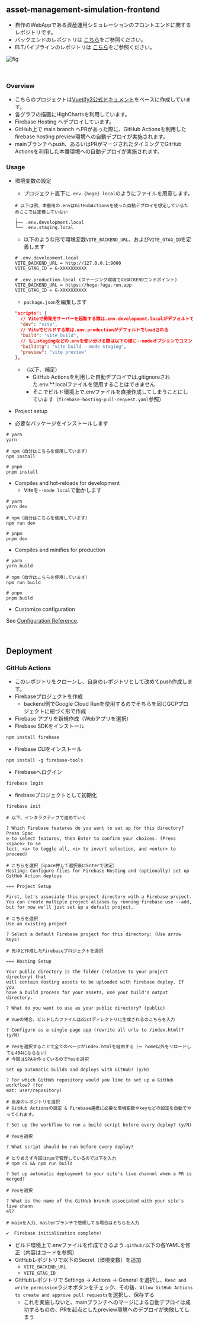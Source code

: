 ## asset-management-simulation-frontend

- 自作のWebAppである資産運用シミュレーションのフロントエンドに関するレポジトリです。
- バックエンドのレポジトリは [こちら](https://github.com/spider-man-tm/asset-management-simulation-backend)をご参照ください。
- ELTパイプラインのレポジトリは [こちら](https://github.com/spider-man-tm/asset-management-simulation-dbt)をご参照ください。

![fig](architect.png)

<br />

### Overview
- こちらのプロジェクトは[Vuetify3公式ドキュメント](https://vuetifyjs.com/en/getting-started/installation/)をベースに作成しています。
- 各グラフの描画にHighChartsを利用しています。
- Firebase Hosting へデプロイしています。
- GitHub上で main branch へPRがあった際に、GitHub Actionsを利用したfirebase hosting preview環境への自動デプロイが実施されます。
- mainブランチへpush、あるいはPRがマージされたタイミングでGitHub Actionsを利用した本番環境への自動デプロイが実施されます。

### Usage
- 環境変数の設定
  - プロジェクト直下に`.env.{hoge}.local`のようにファイルを用意します。
  ``` shell
  # 以下は例、本番用の.envはGitHubActionsを使った自動デプロイを想定しているためここでは定義していない
  .
  ├── .env.development.local
  └── .env.staging.local
  ```
  - 以下のような形で環境変数`VITE_BACKEND_URL`、および`VITE_GTAG_ID`を定義します
  ``` shell
  # .env.development.local
  VITE_BACKEND_URL = http://127.0.0.1:9000
  VITE_GTAG_ID = G-XXXXXXXXXX
  ```
  ``` shell
  # .env.production.local (ステージング環境でのBACKENDエンドポイント)
  VITE_BACKEND_URL = https://hoge-fuga.run.app
  VITE_GTAG_ID = G-XXXXXXXXXX
  ```
  - `package.json`を編集します
  ``` json
  "scripts": {
    // Viteで開発用サーバーを起動する際は.env.development.localがデフォルトでloadされる
    "dev": "vite",
    // Viteでビルドする際は.env.productionがデフォルトでloadされる
    "build": "vite build",
    // もしstagingなどの.envを使い分ける際は以下の様に--modeオプションでコマンドを追加していく
    "buildstg": "vite build --mode staging",
    "preview": "vite preview"
  },
  ```
  - （以下、補足）
    - GitHub Actionsを利用した自動デプロイでは.gitignoreされた.env.**.localファイルを使用することはできません
    - そこでビルド環境上で.envファイルを直接作成してしまうことにしています（`firebase-hosting-pull-request.yaml`参照）

-  Project setup
  - 必要なパッケージをインストールします
```
# yarn
yarn

# npm（自分はこちらを使用しています）
npm install

# pnpm
pnpm install
```

- Compiles and hot-reloads for development
  - Viteを`--mode local`で動かします
```
# yarn
yarn dev

# npm（自分はこちらを使用しています）
npm run dev

# pnpm
pnpm dev
```

- Compiles and minifies for production
```
# yarn
yarn build

# npm（自分はこちらを使用しています）
npm run build

# pnpm
pnpm build
```

- Customize configuration

See [Configuration Reference](https://vitejs.dev/config/).

<br />

## Deployment

### GitHub Actions
- このレポジトリをクローンし、自身のレポジトリとして改めてpush作成します。
- Firebaseプロジェクトを作成
  - backend側でGoogle Cloud Runを使用するのでそちらを同じGCPプロジェクトに紐づく形で作成
- Firebase アプリを新規作成（Webアプリを選択）
- Firebase SDKをインストール
``` shell
npm install firebase
```
- Firebase CLIをインストール
``` shell
npm install -g firebase-tools
```
- Firebaseへログイン
``` shell
firebase login
```
- firebaseプロジェクトとして初期化
``` shell
firebase init
```

```
# 以下、インタラクティブで進めていく

? Which Firebase features do you want to set up for this directory? Press Spac
e to select features, then Enter to confirm your choices. (Press <space> to se
lect, <a> to toggle all, <i> to invert selection, and <enter> to proceed)

# こちらを選択（Space押して選択後にEnterで決定）
Hosting: Configure files for Firebase Hosting and (optionally) set up GitHub Action deploys

=== Project Setup

First, let's associate this project directory with a Firebase project.
You can create multiple project aliases by running firebase use --add,
but for now we'll just set up a default project.

# こちらを選択
Use an existing project

? Select a default Firebase project for this directory: (Use arrow keys)

# 先ほど作成したFirebaseプロジェクトを選択

=== Hosting Setup

Your public directory is the folder (relative to your project directory) that
will contain Hosting assets to be uploaded with firebase deploy. If you
have a build process for your assets, use your build's output directory.

? What do you want to use as your public directory? (public)

# Vueの場合、ビルドしたファイルはdistディレクトリに生成されるのこちらを入力

? Configure as a single-page app (rewrite all urls to /index.html)? (y/N)

# Yesを選択することで全てのページがindex.htmlを経由する（＝ home以外をリロードしても404にならない）
# 今回はSPAを作っているのでYesを選択

Set up automatic builds and deploys with GitHub? (y/N)

? For which GitHub repository would you like to set up a GitHub workflow? (for
mat: user/repository)

# 自身のレポジトリを選択
# GitHub Actionsの設定 & Firebase連携に必要な環境変数やkeyなどの設定を自動でやってくれます。

? Set up the workflow to run a build script before every deploy? (y/N)

# Yesを選択

? What script should be run before every deploy?

# とりあえず今回はnpmで管理しているので以下を入力
# npm ci && npm run build

? Set up automatic deployment to your site's live channel when a PR is merged?

# Yesを選択

? What is the name of the GitHub branch associated with your site's live chann
el?

# mainを入力、masterブランチで管理してる場合はそちらを入力

✔  Firebase initialization complete!
```

- ビルド環境上で.envファイルを作成できるよう`.github/`以下の各YAMLを修正（内容はコードを参照）
- GitHubレポジトリで以下のSecret（環境変数）を追加
  - `VITE_BACKEND_URL`
  - `VITE_GTAG_ID`
- GitHubレポジトリで Settings → Actions → General を選択し、`Read and write permission`ラジオボタンをチェック、その後、`Allow GitHub Actions to create and approve pull requests`を選択し、保存する
  - これを実施しないと、mainブランチへのマージによる自動デプロイは成功するものの、PRを起点としたpreview環境へのデプロイが失敗してしまう
